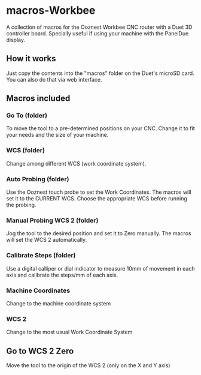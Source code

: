# macros-Workbee

A collection of macros for the Ooznest Workbee CNC router with a Duet 3D controller board.
Specially useful if using your machine with the PanelDue display.


## How it works

Just copy the contents into the "macros" folder on the Duet's microSD card. You can also do that via web interface.

## Macros included

### Go To (folder)

To move the tool to a pre-determined positions on your CNC. Change it to fit your needs and the size of your machine.

### WCS (folder)

Change among different WCS (work coordinate system).

### Auto Probing (folder)

Use the Ooznest touch probe to set the Work Coordinates. The macros will set it to the CURRENT WCS. Choose the appropriate WCS before running the probing.

### Manual Probing WCS 2 (folder)

Jog the tool to the desired position and set it to Zero manually.
The macros will set the WCS 2 automatically.

### Calibrate Steps (folder)

Use a digital calliper or dial indicator to measure 10mm of movement in each axis and calibrate the steps/mm of each axis.

### Machine Coordinates

Change to the machine coordinate system

### WCS 2

Change to the most usual Work Coordinate System

## Go to WCS 2 Zero

Move the tool to the origin of the WCS 2 (only on the X and Y axis)
